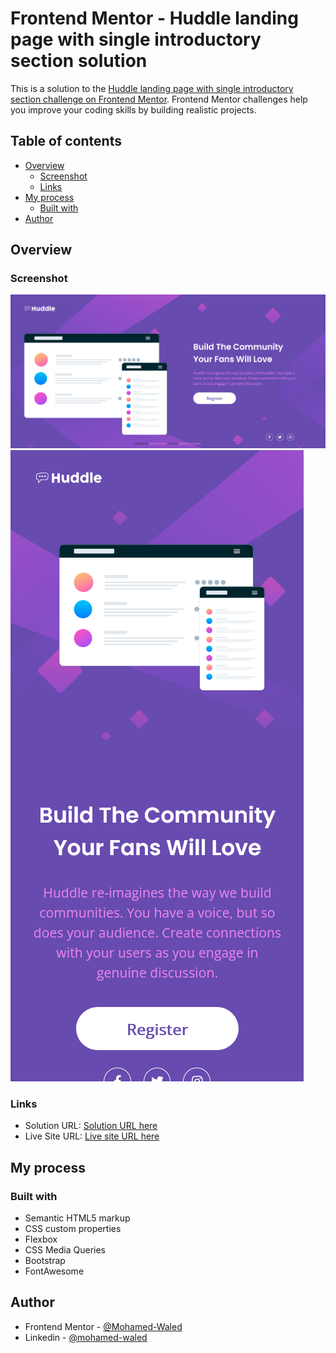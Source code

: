# Frontend Mentor - Huddle landing page with single introductory section solution

This is a solution to the [Huddle landing page with single introductory section challenge on Frontend Mentor](https://www.frontendmentor.io/challenges/huddle-landing-page-with-a-single-introductory-section-B_2Wvxgi0). Frontend Mentor challenges help you improve your coding skills by building realistic projects. 

## Table of contents

- [Overview](#overview)
  - [Screenshot](#screenshot)
  - [Links](#links)
- [My process](#my-process)
  - [Built with](#built-with)
- [Author](#author)

## Overview

### Screenshot

![](images/Screenshot%202022-04-20%20at%2022-14-05%20Frontend%20Mentor%20Huddle%20landing%20page%20with%20single%20introductory%20section.png)
![](images/Screenshot%202022-04-20%20at%2022-20-59%20Frontend%20Mentor%20Huddle%20landing%20page%20with%20single%20introductory%20section.png)

### Links

- Solution URL: [Solution URL here](https://www.frontendmentor.io/solutions/huddle-landing-page-with-a-single-introductory-section-using-bootstrap-By5H61C49)
- Live Site URL: [Live site URL here](https://mohamed-waled.github.io/Huddle-Landing-Page-With-a-Single-Introductory-Section/)

## My process

### Built with

- Semantic HTML5 markup
- CSS custom properties
- Flexbox
- CSS Media Queries
- Bootstrap
- FontAwesome

## Author

- Frontend Mentor - [@Mohamed-Waled](https://www.frontendmentor.io/profile/Mohamed-Waled)
- Linkedin - [@mohamed-waled](https://www.linkedin.com/in/mohamed-waled-82a51a1bb/)